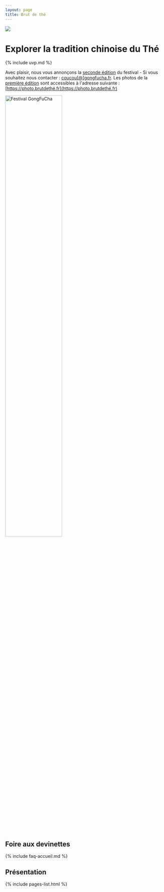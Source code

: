 ```yaml
---
layout: page
title: Brut de thé
---
```


![](/assets/media/accueil_2.jpg)

# Explorer la tradition chinoise du Thé

{% include uvp.md %}

Avec plaisir, nous vous annonçons la [seconde édition](https://gongfucha.xn--brutdeth-i1a.fr) du festival - Si vous souhaitez nous contacter : <a href="mailto:coucou[@]gongfucha.fr">coucou[@]gongfucha.fr</a>. Les photos de la [première édition](https://festival.gongfucha.fr/2022) sont accessibles à l'adresse suivante : [https://photo.brutdethé.fr](https://photo.brutdethé.fr)

[<img src="https://festival.gongfucha.fr/assets/images/affiche-gongfucha-2023.jpg" alt="Festival GongFuCha" width="60%" />](https://festival.gongfucha.fr)

## Foire aux devinettes 

{% include faq-accueil.md %}

## Présentation

{% include pages-list.html %}
